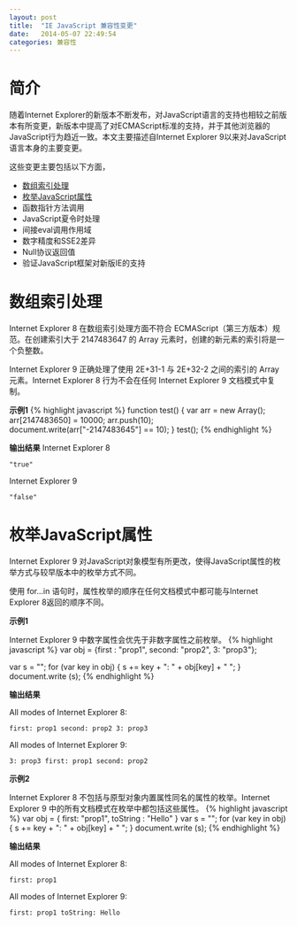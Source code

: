 ```yaml
---
layout: post
title:  "IE JavaScript 兼容性变更"
date:   2014-05-07 22:49:54
categories: 兼容性
---
```

# 简介
随着Internet Explorer的新版本不断发布，对JavaScript语言的支持也相较之前版本有所变更，新版本中提高了对ECMAScript标准的支持，并于其他浏览器的JavaScript行为趋近一致。本文主要描述自Internet Explorer 9以来对JavaScript语言本身的主要变更。

这些变更主要包括以下方面，

+   [数组索引处理](#array-index)
+   [枚举JavaScript属性](#enum-prop)
+   函数指针方法调用
+   JavaScript夏令时处理
+   间接eval调用作用域
+   数字精度和SSE2差异
+   Null协议返回值
+   验证JavaScript框架对新版IE的支持  

  

# 数组索引处理<a name="array-index"></a>

Internet Explorer 8 在数组索引处理方面不符合 ECMAScript（第三方版本）规范。在创建索引大于 2147483647 的 Array 元素时，创建的新元素的索引将是一个负整数。

Internet Explorer 9 正确处理了使用 2E+31-1 与 2E+32-2 之间的索引的 Array 元素。Internet Explorer 8 行为不会在任何 Internet Explorer 9 文档模式中复制。

**示例1**
{% highlight javascript %}
function test() {
    var arr = new Array();		
    arr[2147483650] = 10000;
    arr.push(10);	
    document.write(arr["-2147483645"] == 10);
}
test();
{% endhighlight %}

**输出结果**
Internet Explorer 8

    "true"
Internet Explorer 9 

    "false"
 

# 枚举JavaScript属性<a name="enum-prop"></a>

Internet Explorer 9 对JavaScript对象模型有所更改，使得JavaScript属性的枚举方式与较早版本中的枚举方式不同。

使用 for…in 语句时，属性枚举的顺序在任何文档模式中都可能与Internet Explorer 8返回的顺序不同。 

**示例1**

Internet Explorer 9 中数字属性会优先于非数字属性之前枚举。
{% highlight javascript %}
var obj = {first : "prop1", second: "prop2", 3: "prop3"};

var s = "";
for (var key in obj) {
    s += key + ": " + obj[key] + " ";
}
document.write (s);
{% endhighlight %}

**输出结果**

All modes of Internet Explorer 8:

    first: prop1 second: prop2 3: prop3 

All modes of Internet Explorer 9:

    3: prop3 first: prop1 second: prop2

**示例2**

Internet Explorer 8 不包括与原型对象内置属性同名的属性的枚举。Internet Explorer 9 中的所有文档模式在枚举中都包括这些属性。
{% highlight javascript %}
var obj = { first: "prop1", toString : "Hello" }
var s = "";
for (var key in obj) {
    s += key + ": " + obj[key] + " ";
}
document.write (s);
{% endhighlight %}

**输出结果**

All modes of Internet Explorer 8:

    first: prop1

All modes of Internet Explorer 9:

    first: prop1 toString: Hello

